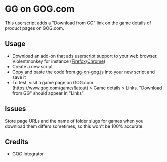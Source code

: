 # GG on GOG.com
This userscript adds a "Download from GG" link on the game details of product pages on GOG.com. 

## Usage
- Download an add-on that ads userscript support to your web browser. Violentmonkey for instance ([Firefox](https://addons.mozilla.org/firefox/addon/violentmonkey/)/[Chrome](https://chrome.google.com/webstore/detail/violentmonkey/jinjaccalgkegednnccohejagnlnfdag))
- Create a new script
- Copy and paste the code from [gg-on-gog.js](https://raw.githubusercontent.com/Nailz776/GG-on-GOG.com/main/gg-on-gog.js) into your new script and save it
- To test, visit a game page on GOG.com (https://www.gog.com/game/flatout) > Game details > Links. "Download from GG" should appear in "Links".

## Issues
Store page URLs and the name of folder slugs for games when you download them differs sometimes, so this won't be 100% accurate.

## Credits
- GOG Integrator
